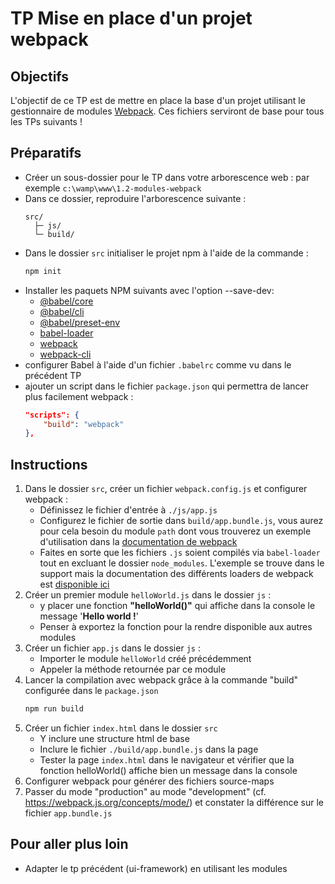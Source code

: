 # TP Mise en place d'un projet webpack

## Objectifs

L'objectif de ce TP est de mettre en place la base d'un projet utilisant le gestionnaire de modules [Webpack](https://webpack.js.org/). Ces fichiers serviront de base pour tous les TPs suivants !

## Préparatifs
- Créer un sous-dossier pour le TP dans votre arborescence web : par exemple `c:\wamp\www\1.2-modules-webpack`
- Dans ce dossier, reproduire l'arborescence suivante :
	```
	src/
	  ├─ js/
	  └─ build/
	```
- Dans le dossier `src` initialiser le projet npm à l'aide de la commande :
	```bash
	npm init
	```
- Installer les paquets NPM suivants avec l'option --save-dev:
    + [@babel/core](https://www.npmjs.com/package/@babel/core)
    + [@babel/cli](https://www.npmjs.com/package/@babel/cli)
    + [@babel/preset-env](https://www.npmjs.com/package/@babel/preset-env)
    + [babel-loader](https://www.npmjs.com/package/babel-loader)
    + [webpack](https://www.npmjs.com/package/webpack)
    + [webpack-cli](https://www.npmjs.com/package/webpack-cli)
- configurer Babel à l'aide d'un fichier `.babelrc` comme vu dans le précédent TP
- ajouter un script dans le fichier `package.json` qui permettra de lancer plus facilement webpack :
	```json
	"scripts": {
		"build": "webpack"
	},
	```


## Instructions
1. Dans le dossier `src`, créer un fichier `webpack.config.js` et configurer webpack :
	- Définissez le fichier d'entrée à `./js/app.js`
	- Configurez le fichier de sortie dans `build/app.bundle.js`, vous aurez pour cela besoin du module `path` dont vous trouverez un exemple d'utilisation dans la [documentation de webpack](https://webpack.js.org/concepts/#output)
	- Faites en sorte que les fichiers `.js` soient compilés via `babel-loader` tout en excluant le dossier `node_modules`. L'exemple se trouve dans le support mais la documentation des différents loaders de webpack est [disponible ici](https://webpack.js.org/loaders/)
2. Créer un premier module `helloWorld.js` dans le dossier `js` :
	- y placer une fonction **"helloWorld()"** qui affiche dans la console le message  '**Hello world !**'
	- Penser à exportez la fonction pour la rendre disponible aux autres modules
3. Créer un fichier `app.js` dans le dossier `js` :
    - Importer le module `helloWorld` créé précédemment
    - Appeler la méthode retournée par ce module
4. Lancer la compilation avec webpack grâce à la commande "build" configurée dans le `package.json`
	```bash
	npm run build
	```
5. Créer un fichier `index.html` dans le dossier `src`
	+ Y inclure une structure html de base
    + Inclure le fichier `./build/app.bundle.js` dans la page
	+ Tester la page `index.html` dans le navigateur et vérifier que la fonction helloWorld() affiche bien un message dans la console
6. Configurer webpack pour générer des fichiers source-maps
7. Passer du mode "production" au mode "development" (cf. https://webpack.js.org/concepts/mode/) et constater la différence sur le fichier `app.bundle.js`

## Pour aller plus loin
- Adapter le tp précédent (ui-framework) en utilisant les modules

